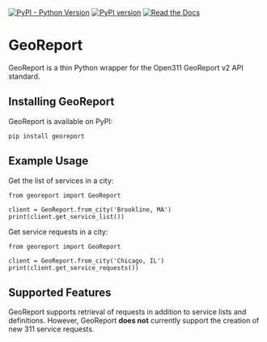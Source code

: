 [![PyPI - Python Version](https://img.shields.io/pypi/pyversions/georeport)](https://badge.fury.io/py/georeport)
[![PyPI version](https://badge.fury.io/py/georeport.svg)](https://badge.fury.io/py/georeport)
[![Read the Docs](https://readthedocs.org/projects/georeport/badge)](https://georeport.readthedocs.io/en/latest/)

# GeoReport
GeoReport is a thin Python wrapper for the Open311 GeoReport v2 API standard.

## Installing GeoReport
GeoReport is available on PyPI:
```
pip install georeport
```

## Example Usage
Get the list of services in a city:
```
from georeport import GeoReport

client = GeoReport.from_city('Brookline, MA')
print(client.get_service_list())
```

Get service requests in a city:
```
from georeport import GeoReport

client = GeoReport.from_city('Chicago, IL')
print(client.get_service_requests())
```

## Supported Features
GeoReport supports retrieval of requests in addition to service lists and definitions. However, GeoReport **does not** currently support the creation of new 311 service requests.
